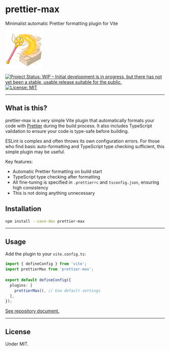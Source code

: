 # prettier-max

Minimalist automatic Prettier formatting plugin for Vite

![prettier-max](images/prettier-max-120.png)

[![Project Status: WIP – Initial development is in progress, but there has not yet been a stable, usable release suitable for the public.](https://www.repostatus.org/badges/latest/wip.svg)](https://www.repostatus.org/#wip)
[![License: MIT](https://img.shields.io/badge/License-MIT-yellow.svg)](https://opensource.org/licenses/MIT)

---

## What is this?

prettier-max is a very simple Vite plugin that automatically formats your code with [Prettier](https://prettier.io/) during the build process.
It also includes TypeScript validation to ensure your code is type-safe before building.

ESLint is complex and often throws its own configuration errors.
For those who find basic auto-formatting and TypeScript type checking sufficient, this simple plugin may be useful.

Key features:

- Automatic Prettier formatting on build start
- TypeScript type checking after formatting
- All fine-tuning is specified in `.prettierrc` and `tsconfig.json`, ensuring high consistency
- This is not doing anything unnecessary

## Installation

```bash
npm install --save-dev prettier-max
```

---

## Usage

Add the plugin to your `vite.config.ts`:

```typescript
import { defineConfig } from 'vite';
import prettierMax from 'prettier-max';

export default defineConfig({
  plugins: [
    prettierMax(), // Use default settings
  ],
});
```

[See repository document.](https://github.com/kekyo/prettier-max)

---

## License

Under MIT.
